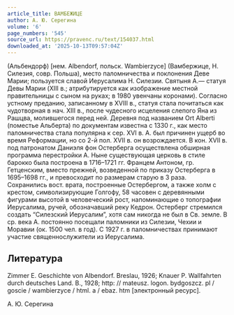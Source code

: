 ```yaml
---
article_title: ВАМБЕЖИЦЕ
author: А. Ю. Серегина
volume: '6'
page_numbers: '545'
source_url: https://pravenc.ru/text/154037.html
downloaded_at: '2025-10-13T09:57:04Z'
---
```


(Альбендорф) [нем. Albendorf, польск. Wambierzyce] (Вамбержице, Н. Силезия, совр. Польша), место паломничества и поклонения Деве Марии; пользуется славой Иерусалима Н. Силезии. Святыня А.— статуя Девы Марии (XIII в.; атрибутируется как изображение местной правительницы с сыном на руках; в 1980 увенчаны коронами). Согласно устному преданию, записанному в XVIII в., статуя стала почитаться как чудотворная в нач. XIII в., после чудесного исцеления слепого Яна из Рашцва, молившегося перед ней. Деревня под названием Ort Alberti (поместье Альберта) по документам известна с 1330 г., как место паломничества стала популярна к сер. XVI в. А. был причинен ущерб во время Реформации, но со 2-й пол. XVII в. он возрождается. В кон. XVII в. под патронатом Даниэля фон Остерберга осуществлена обширная программа перестройки А. Ныне существующая церковь в стиле барокко была построена в 1716–1721 гг. Францем Антоном, гр. Гетценским, вместо прежней, возведенной по приказу Остерберга в 1695–1698 гг., и превосходит по размерам старую в 3 раза. Сохранились вост. врата, построенные Остербергом, а также холм с крестом, символизирующие Голгофу, 58 часовен с деревянными фигурами высотой в человеческий рост, напоминающие о топографии Иерусалима, ручей, обозначавший реку Кедрон. Остерберг стремился создать “Силезский Иерусалим”, хотя сам никогда не был в Св. земле. В ср. века А. постоянно посещали паломники из Силезии, Чехии и Моравии (ок. 1500 чел. в год). С 1927 г. в паломничествах принимают участие священнослужители из Иерусалима.

## Литература

Zimmer E. Geschichte von Albendorf. Breslau, 1926; Knauer P. Wallfahrten durch deutsches Land. B., 1928; http: // mateusz. logon. bydgoszcz. pl / goscie / wambierzyce / html. a / ebaz. htm [электронный ресурс].

А. Ю. Серегина
